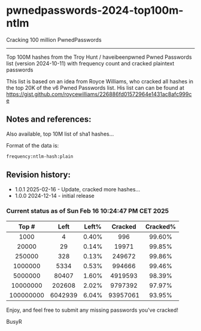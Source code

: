 # pwnedpasswords-2024-top100m-ntlm
Cracking 100 million PwnedPasswords 

--------
Top 100M hashes from the Troy Hunt / haveibeenpwned Pwned Passwords list (version 2024-10-11) with frequency count and cracked plaintext passwords

This list is based on an idea from Royce Williams, who cracked all hashes in the top 20K of the v6 Pwned Passwords list. His list can can be found at https://gist.github.com/roycewilliams/226886fd01572964e1431ac8afc999ce

## Notes and references:
Also available, top 10M list of sha1 hashes...

Format of the data is:
```
frequency:ntlm-hash:plain
```

## Revision history:
- 1.0.1  2025-02-16 - Update, cracked more hashes...
- 1.0.0  2024-12-14 - initial release

### Current status as of Sun Feb 16 10:24:47 PM CET 2025
|Top #|Left|Left%|Cracked|Cracked%|
|:------:|:----:|:---:|:-----:|:----:|
|1000|4|0.40%|996|99.60%|
|20000|29|0.14%|19971|99.85%|
|250000|328|0.13%|249672|99.86%|
|1000000|5334|0.53%|994666|99.46%|
|5000000|80407|1.60%|4919593|98.39%|
|10000000|202608|2.02%|9797392|97.97%|
|100000000|6042939|6.04%|93957061|93.95%|

Enjoy, and feel free to submit any missing passwords you've cracked!

BusyR
